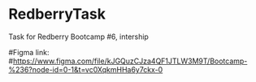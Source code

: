 # RedberryTask
 Task for Redberry
Bootcamp #6, intership

#Figma link:
#https://www.figma.com/file/kJGQuzCJza4QF1JTLW3M9T/Bootcamp-%236?node-id=0-1&t=vc0XqkmHHa6y7ckx-0
